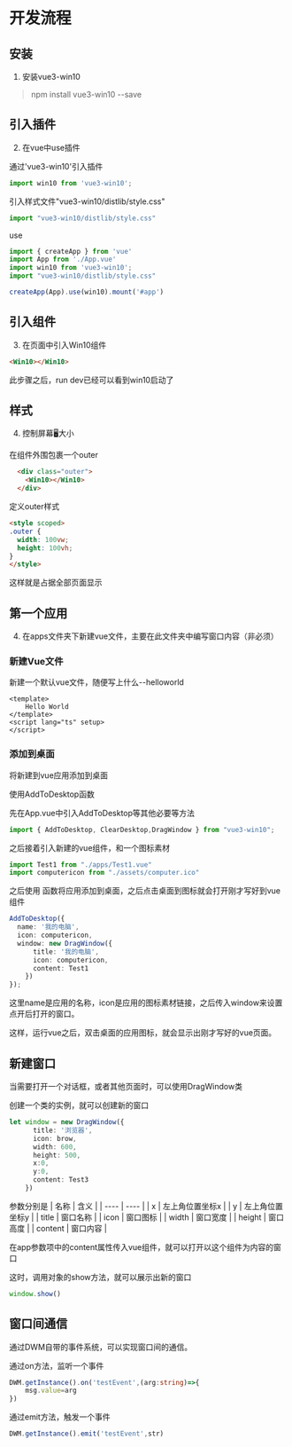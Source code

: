 <!--
 * @Author: zhangweiyuan-Royal
 * @LastEditTime: 2022-01-13 16:26:39
 * @Description: 
 * @FilePath: /vue3-win10-md/docs/guide/README.md
-->


<!-- # Usage -->
# 开发流程

## 安装

1. 安装vue3-win10

> npm install vue3-win10 --save

## 引入插件

2. 在vue中use插件

通过'vue3-win10'引入插件
```js
import win10 from 'vue3-win10';
```
引入样式文件"vue3-win10/distlib/style.css"

```js
import "vue3-win10/distlib/style.css"
```

use

```js
import { createApp } from 'vue'
import App from './App.vue'
import win10 from 'vue3-win10';
import "vue3-win10/distlib/style.css"

createApp(App).use(win10).mount('#app')
```

## 引入组件

3. 在页面中引入Win10组件
 
```html
<Win10></Win10>
```

此步骤之后，run dev已经可以看到win10启动了

<!-- <ClientOnly>
  <usewin10/>
</ClientOnly> -->




## 样式

4. 控制屏幕🖥大小

在组件外围包裹一个outer

```html
  <div class="outer">
    <Win10></Win10>
  </div>
```
定义outer样式
  
```html
<style scoped>
.outer {
  width: 100vw;
  height: 100vh;
}
</style>
```
这样就是占据全部页面显示

## 第一个应用

4. 在apps文件夹下新建vue文件，主要在此文件夹中编写窗口内容（非必须）

### 新建Vue文件

新建一个默认vue文件，随便写上什么--helloworld

```vue
<template>
    Hello World
</template>
<script lang="ts" setup>
</script>
```


### 添加到桌面

将新建到vue应用添加到桌面

使用AddToDesktop函数

先在App.vue中引入AddToDesktop等其他必要等方法

```ts
import { AddToDesktop, ClearDesktop,DragWindow } from "vue3-win10";
```

之后接着引入新建的vue组件，和一个图标素材

```ts
import Test1 from "./apps/Test1.vue"
import computericon from "./assets/computer.ico"
```

之后使用 函数将应用添加到桌面，之后点击桌面到图标就会打开刚才写好到vue组件

```ts
AddToDesktop({
  name: '我的电脑',
  icon: computericon,
  window: new DragWindow({
      title: '我的电脑',
      icon: computericon,
      content: Test1
    })
});
```
这里name是应用的名称，icon是应用的图标素材链接，之后传入window来设置点开后打开的窗口。

这样，运行vue之后，双击桌面的应用图标，就会显示出刚才写好的vue页面。

<ClientOnly>
  <win10apphello />
</ClientOnly>


## 新建窗口

当需要打开一个对话框，或者其他页面时，可以使用DragWindow类

创建一个类的实例，就可以创建新的窗口

```ts
let window = new DragWindow({
      title: '浏览器',
      icon: brow,
      width: 600,
      height: 500,
      x:0,
      y:0,
      content: Test3
    })
```
参数分别是
|  名称   | 含义  |
|  ----  | ----  |
| x  | 左上角位置坐标x |
| y  | 左上角位置坐标y |
| title  | 窗口名称 |
| icon  | 窗口图标 |
| width  | 窗口宽度 |
| height  | 窗口高度 |
| content  | 窗口内容 |

在app参数项中的content属性传入vue组件，就可以打开以这个组件为内容的窗口

这时，调用对象的show方法，就可以展示出新的窗口

```ts
window.show()
```

## 窗口间通信

通过DWM自带的事件系统，可以实现窗口间的通信。

通过on方法，监听一个事件
```ts
DWM.getInstance().on('testEvent',(arg:string)=>{
    msg.value=arg
})
```
通过emit方法，触发一个事件
```ts
DWM.getInstance().emit('testEvent',str)
```